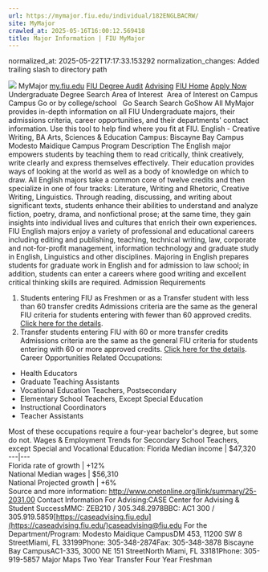 ```yaml
---
url: https://mymajor.fiu.edu/individual/182ENGLBACRW/
site: MyMajor
crawled_at: 2025-05-16T16:00:12.569418
title: Major Information | FIU MyMajor
---
```

normalized_at: 2025-05-22T17:17:33.153292
normalization_changes: Added trailing slash to directory path

![](https://mymajor.fiu.edu/assets/logo-T4VPR2BI.png)
MyMajor
[my.fiu.edu](https://my.fiu.edu/)
[FIU Degree Audit](https://dasa.fiu.edu/all-departments/advising/panther-success-hub/panther-degree-audit/)
[Advising](https://advising.fiu.edu)
[FIU Home](https://www.fiu.edu/)
[Apply Now](https://admissions.fiu.edu/)
Undergraduate Degree Search
Area of Interest
​
Area of Interest
on
Campus
​
Campus
Go
or by college/school
​
​
Go
Search
Search
GoShow All
MyMajor provides in-depth information on all FIU Undergraduate majors, their admissions criteria, career opportunities, and their departments' contact information. Use this tool to help find where you fit at FIU.
English - Creative Writing,
BA
Arts, Sciences & Education
Campus:
Biscayne Bay Campus
Modesto Maidique Campus
Program Description
The English major empowers students by teaching them to read critically, think creatively, write clearly and express themselves effectively. Their education provides ways of looking at the world as well as a body of knowledge on which to draw. All English majors take a common core of twelve credits and then specialize in one of four tracks: Literature, Writing and Rhetoric, Creative Writing, Linguistics. Through reading, discussing, and writing about significant texts, students enhance their abilities to understand and analyze fiction, poetry, drama, and nonfictional prose; at the same time, they gain insights into individual lives and cultures that enrich their own experiences. FIU English majors enjoy a variety of professional and educational careers including editing and publishing, teaching, technical writing, law, corporate and not-for-profit management, information technology and graduate study in English, Linguistics and other disciplines. Majoring in English prepares students for graduate work in English and for admission to law school; in addition, students can enter a careers where good writing and excellent critical thinking skills are required.
Admission Requirements
1. Students entering FIU as Freshmen or as a Transfer student with less than 60 transfer credits
Admissions criteria are the same as the general FIU criteria for students entering with fewer than 60 approved credits. [Click here for the details](http://admissions.fiu.edu/apply/freshman/).
2. Transfer students entering FIU with 60 or more transfer credits
Admissions criteria are the same as the general FIU criteria for students entering with 60 or more approved credits. [Click here for the details](http://admissions.fiu.edu/apply/transfer/).
Career Opportunities
Related Occupations:
  * Health Educators
  * Graduate Teaching Assistants
  * Vocational Education Teachers, Postsecondary
  * Elementary School Teachers, Except Special Education
  * Instructional Coordinators
  * Teacher Assistants


Most of these occupations require a four-year bachelor's degree, but some do not.
Wages & Employment Trends for Secondary School Teachers, except Special and Vocational Education:
Florida Median income | $47,320  
---|---  
Florida rate of growth | +12%  
National Median wages | $56,310  
National Projected growth | +6%  
Source and more information: <http://www.onetonline.org/link/summary/25-2031.00>
Contact Information
For Advising:CASE Center for Advising & Student SuccessMMC: ZEB210 / 305.348.2978BBC: AC1 300 / 305.919.5859[https://caseadvising.fiu.edu](https://caseadvising.fiu.edu/)caseadvising@fiu.edu
For the Department/Program:
Modesto Maidique CampusDM 453, 11200 SW 8 StreetMiami, FL 33199Phone: 305-348-2874Fax: 305-348-3878
Biscayne Bay CampusAC1-335, 3000 NE 151 StreetNorth Miami, FL 33181Phone: 305-919-5857
Major Maps
Two Year Transfer
Four Year Freshman
